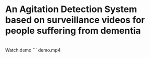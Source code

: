 # An Agitation Detection System based on surveillance videos for people suffering from dementia
<br>
Watch demo 
```
demo.mp4

```
